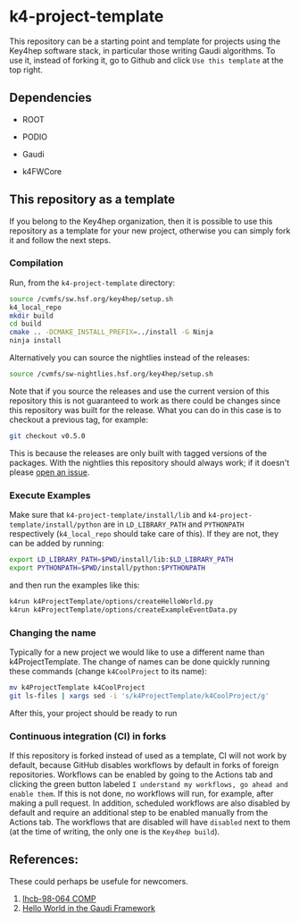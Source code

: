 # k4-project-template


This repository can be a starting point and template for projects using the Key4hep software stack, in particular those writing Gaudi algorithms.
To use it, instead of forking it, go to Github and click `Use this template` at the top right.


## Dependencies

* ROOT

* PODIO

* Gaudi

* k4FWCore

## This repository as a template

If you belong to the Key4hep organization, then it is possible to use this
repository as a template for your new project, otherwise you can simply fork it
and follow the next steps.


### Compilation

Run, from the `k4-project-template` directory:

``` bash
source /cvmfs/sw.hsf.org/key4hep/setup.sh
k4_local_repo
mkdir build
cd build
cmake .. -DCMAKE_INSTALL_PREFIX=../install -G Ninja
ninja install
```

Alternatively you can source the nightlies instead of the releases:

``` bash
source /cvmfs/sw-nightlies.hsf.org/key4hep/setup.sh
```

Note that if you source the releases and use the current version of this
repository this is not guaranteed to work as there could be changes since this
repository was built for the release. What you can do in this case is to
checkout a previous tag, for example:

``` bash
git checkout v0.5.0
```

This is because the releases are only built with tagged versions of the
packages. With the nightlies this repository should always work; if it doesn't
please [open an
issue](https://github.com/key4hep/k4-project-template/issues/new/choose).

### Execute Examples

Make sure that `k4-project-template/install/lib` and
`k4-project-template/install/python` are in `LD_LIBRARY_PATH` and `PYTHONPATH`
respectively (`k4_local_repo` should take care of this). If they are not, they
can be added by running:
``` bash
export LD_LIBRARY_PATH=$PWD/install/lib:$LD_LIBRARY_PATH
export PYTHONPATH=$PWD/install/python:$PYTHONPATH
```

and then run the examples like this:

``` bash
k4run k4ProjectTemplate/options/createHelloWorld.py
k4run k4ProjectTemplate/options/createExampleEventData.py
```

### Changing the name

Typically for a new project we would like to use a different name than
k4ProjectTemplate. The change of names can be done quickly running these
commands (change `k4CoolProject` to its name):

``` bash
mv k4ProjectTemplate k4CoolProject
git ls-files | xargs sed -i 's/k4ProjectTemplate/k4CoolProject/g'
```

After this, your project should be ready to run

### Continuous integration (CI) in forks
If this repository is forked instead of used as a template, CI will not work by
default, because GitHub disables workflows by default in forks of foreign
repositories. Workflows can be enabled by going to the Actions tab and clicking
the green button labeled `I understand my workflows, go ahead and enable them`.
If this is not done, no workflows will run, for example, after making a pull
request. In addition, scheduled workflows are also disabled by default and
require an additional step to be enabled manually from the Actions tab. The
workflows that are disabled will have `disabled` next to them (at the time of
writing, the only one is the `Key4hep build`).


## References:
These could perhaps be usefule for newcomers.
1. [lhcb-98-064 COMP](https://cds.cern.ch/record/691746/files/lhcb-98-064.pdf)
2. [Hello World in the Gaudi Framework](https://lhcb.github.io/DevelopKit/02a-gaudi-helloworld)
